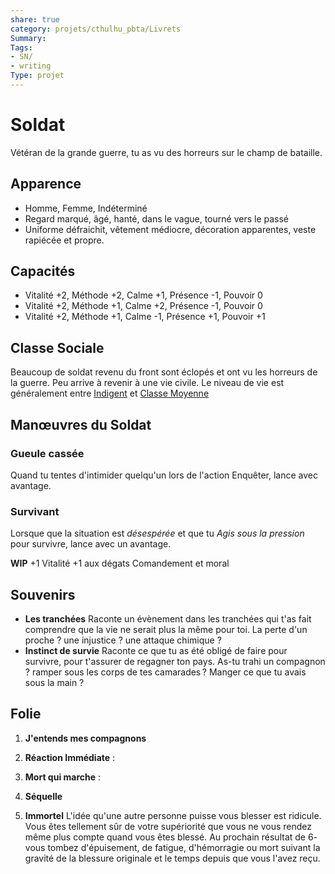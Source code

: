 ```yaml
---
share: true 
category: projets/cthulhu_pbta/Livrets
Summary: 
Tags:
- SN/
- writing
Type: projet
---
```

# Soldat

Vétéran de la grande guerre, tu as vu des horreurs sur le champ de bataille.

## Apparence

- Homme, Femme, Indéterminé
- Regard marqué, âgé, hanté, dans le vague, tourné vers le passé
- Uniforme défraichit, vêtement médiocre, décoration apparentes, veste rapiécée et propre.
## Capacités

- Vitalité +2, Méthode +2, Calme +1, Présence -1, Pouvoir 0
- Vitalité +2, Méthode +1, Calme +2, Présence -1, Pouvoir 0
- Vitalité +2, Méthode +1, Calme -1, Présence +1, Pouvoir +1

## Classe Sociale

Beaucoup de soldat revenu du front sont éclopés et ont vu les horreurs de la guerre. Peu arrive à revenir à une vie civile. Le niveau de vie est généralement entre [Indigent](Indigent.md) et [Classe Moyenne](Classe%20Moyenne.md)

## Manœuvres du Soldat

### Gueule cassée 

Quand tu tentes d'intimider quelqu'un lors de l'action Enquêter, lance avec avantage.

### Survivant 

Lorsque que la situation est *désespérée* et que tu *Agis sous la pression* pour survivre, lance avec un avantage.

**WIP**
+1 Vitalité
+1 aux dégats
Comandement et moral

## Souvenirs
- **Les tranchées**
  Raconte un évènement dans les tranchées qui t'as fait comprendre que la vie ne serait plus la même pour toi. La perte d'un proche ? une injustice ? une attaque chimique ? 
- **Instinct de survie**
  Raconte ce que tu as été obligé de faire pour survivre, pour t'assurer de regagner ton pays. As-tu trahi un compagnon ? ramper sous les corps de tes camarades ? Manger ce que tu avais sous la main ?

## Folie

1. **J'entends mes compagnons**
   
2. **Réaction Immédiate** :
3. **Mort qui marche** :
4. **Séquelle**
5. **Immortel**
   L'idée qu'une autre personne puisse vous blesser est ridicule. Vous êtes tellement sûr de votre supériorité que vous ne vous rendez même plus compte quand vous êtes blessé. Au prochain résultat de 6- vous tombez d'épuisement, de fatigue, d'hémorragie ou mort suivant la gravité de la blessure originale et le temps depuis que vous l'avez reçu.
